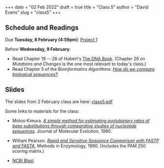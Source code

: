 +++
date = "02 Feb 2022"
draft = true
title = "Class 5"
author = "David Evans"
slug = "class5"
+++

## Schedule and Readings

Due **Tuesday, 8 February (4:59pm)**: [Project 1](/project1)

Before **Wednesday, 9 February**:
- Read Chapter 19 -- 26 of Hubert's [The DNA
  Book](https://berthub.eu/dna-book/toc-real/). (Chapter 26 on _Mutations and Changes_ is the one most relevant to today's class.)
- Read Chapter 5 of the _Bioinformatics
Algorithms_: [_How do we compare biological sequences?_](//www.bioinformaticsalgorithms.org/bioinformatics-chapter-5).

## Slides

The slides from 2 February class are here: [class5.pdf](TODO)

Some links to materials for the class:

- Motoo Kimura. [_A simple method for estimating evolutionary rates of
  base substitutions through comparative studies of nucleotide
  sequences_](/docs/kimura1980.pdf). Journal of Molecular Evolution,
  1980.

- William Pearson. [_Rapid and Sensitive Sequence Comparison with FASTP and FASTA_](/docs/pearson1990.pdf), Methods in Enzymology, 1990. (Includes the PAM 250 scoring matrix.)

- [NCBI Blast](https://blast.ncbi.nlm.nih.gov/Blast.cgi)